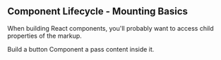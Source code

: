 ## Component Lifecycle - Mounting Basics

When building React components, you'll probably want to access child
properties of the markup.

Build a button Component a pass content inside it.
